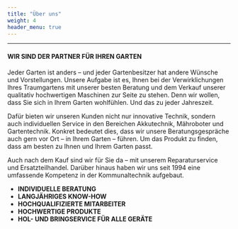 ```yaml
---
title: "Über uns"
weight: 4
header_menu: true
---
```


---

#### WIR SIND DER PARTNER FÜR IHREN GARTEN

Jeder Garten ist anders – und jeder Gartenbesitzer hat andere Wünsche und Vorstellungen. Unsere Aufgabe ist es, Ihnen bei der Verwirklichungen Ihres Traumgartens mit unserer besten Beratung und dem Verkauf unserer qualitativ hochwertigen Maschinen zur Seite zu stehen. Denn wir wollen, dass Sie sich in Ihrem Garten wohlfühlen. Und das zu jeder Jahreszeit.

Dafür bieten wir unseren Kunden nicht nur innovative Technik, sondern auch individuellen Service in den Bereichen Akkutechnik, Mähroboter und Gartentechnik. Konkret bedeutet dies, dass wir unsere Beratungsgespräche auch gern vor Ort – in Ihrem Garten – führen. Um das Produkt zu finden, dass am besten zu Ihnen und Ihrem Garten passt.

Auch nach dem Kauf sind wir für Sie da – mit unserem Reparaturservice und Ersatzteilhandel. Darüber hinaus haben wir uns seit 1994 eine umfassende Kompetenz in der Kommunaltechnik aufgebaut.

- **INDIVIDUELLE BERATUNG**
- **LANGJÄHRIGES KNOW-HOW**
- **HOCHQUALIFIZIERTE MITARBEITER**
- **HOCHWERTIGE PRODUKTE**
- **HOL- UND BRINGSERVICE FÜR ALLE GERÄTE**
